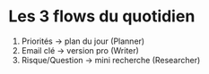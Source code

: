 # Les 3 flows du quotidien
1) Priorités → plan du jour (Planner)
2) Email clé → version pro (Writer)
3) Risque/Question → mini recherche (Researcher)
